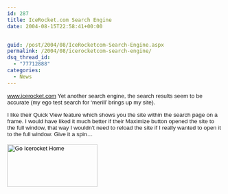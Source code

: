 ```yaml
---
id: 287
title: IceRocket.com Search Engine
date: 2004-08-15T22:58:41+00:00


guid: /post/2004/08/IceRocketcom-Search-Engine.aspx
permalink: /2004/08/icerocketcom-search-engine/
dsq_thread_id:
  - "77712888"
categories:
  - News
---
```



<div class=Section1>

<p class=MsoNormal><font size=2 face=Arial><span style='font-size:10.0pt;
font-family:Arial'><a href="http://www.icerocket.com/">www.icerocket.com</a> Yet
another search engine, the search results seem to be accurate (my ego test
search for &#8216;merill&#8217; brings up my site). <o:p></o:p></span></font></p>

<p class=MsoNormal><font size=2 face=Arial><span style='font-size:10.0pt;
font-family:Arial'>I like their Quick View feature which shows you the site
within the search page on a frame. I would have liked it much better if their
Maximize button opened the site to the full window, that way I wouldn&#8217;t
need to reload the site if I really wanted to open it to the full window. Give
it a spin&#8230;<o:p></o:p></span></font></p>

<p class=MsoNormal><font size=2 face=Arial><span style='font-size:10.0pt;
font-family:Arial'><a href="http://www.icerocket.com/"><font color=black><span
style='color:windowtext;text-decoration:none'><img border=0 width=210
height=99 id=" x0000 i1025" src="http://www.merill.net/wp-content/uploads/contentbinary/image0011.gif" vspace=2
alt="Go Icerocket Home"></span></font></a><o:p></o:p></span></font></p>

<p class=MsoNormal><font size=2 face=Arial><span style='font-size:10.0pt;
font-family:Arial'><o:p>&nbsp;</o:p></span></font></p>

</div>

